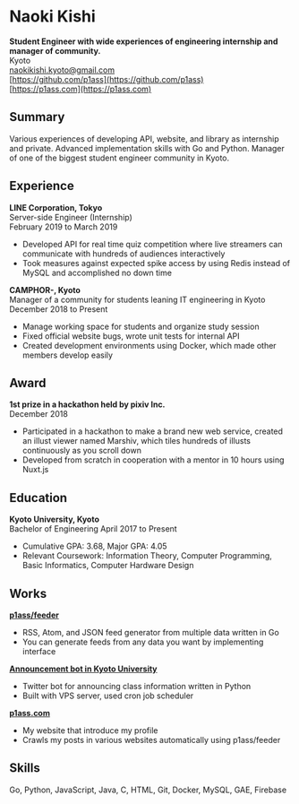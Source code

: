 # Naoki Kishi

**Student Engineer with wide experiences of engineering internship and manager of community.**  
Kyoto  
naokikishi.kyoto@gmail.com  
[https://github.com/p1ass](https://github.com/p1ass)  
[https://p1ass.com](https://p1ass.com)

## Summary
Various experiences of developing API, website, and library as internship and private. Advanced implementation skills with Go and Python. Manager of one of the biggest student engineer community in Kyoto.

## Experience
**LINE Corporation, Tokyo**  
Server-side Engineer (Internship)  
February 2019 to March 2019

- Developed API for real time quiz competition where live streamers can communicate with hundreds of audiences interactively
- Took measures against expected spike access by using Redis instead of MySQL and accomplished no down time

**CAMPHOR-, Kyoto**  
Manager of a community for students leaning IT engineering in Kyoto  
December 2018 to Present

- Manage working space for students and organize study session
- Fixed official website bugs, wrote unit tests for internal API
- Created development environments using Docker, which made other members develop easily

## Award
**1st prize in a hackathon held by pixiv Inc.**  
December 2018

- Participated in a  hackathon  to make a brand new web service, created an illust viewer named Marshiv, which tiles hundreds of illusts continuously as you scroll down
-  Developed from scratch in cooperation with a mentor in 10 hours using Nuxt.js

## Education
**Kyoto University, Kyoto**  
Bachelor of Engineering
April 2017 to Present

- Cumulative GPA: 3.68, Major GPA: 4.05
- Relevant Coursework: Information Theory, Computer Programming, Basic Informatics, Computer Hardware Design

## Works
[**p1ass/feeder**](https://github.com/p1ass/feeder)  
- RSS, Atom, and JSON feed generator from multiple data written in Go
- You can generate feeds from any data you want by implementing interface

[**Announcement bot in Kyoto University**](https://github.com/p1ass/ku-cancel-announcement-bot)
- Twitter bot for announcing class information written in Python
- Built with VPS server, used cron job scheduler

[**p1ass.com**](https://p1ass.com)
- My website that introduce my profile
- Crawls my posts in various websites automatically using p1ass/feeder

## Skills
Go, Python, JavaScript, Java, C, HTML, Git, Docker, MySQL, GAE, Firebase
